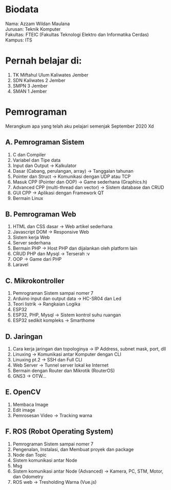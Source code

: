 # Biodata
Nama: Azzam Wildan Maulana   
Jurusan: Teknik Komputer   
Fakultas: FTEIC (Fakultas Teknologi Elektro dan Informatika Cerdas)   
Kampus: ITS   
   
# Pernah belajar di: 
1. TK Miftahul Ulum Kaliwates Jember
2. SDN Kaliwates 2 Jember
3. SMPN 3 Jember
4. SMAN 1 Jember


# Pemrograman

Merangkum apa yang telah aku pelajari semenjak September 2020 Xd

## A. Pemrograman Sistem

1. C dan Compiler
2. Variabel dan Tipe data
3. Input dan Output -> Kalkulator
4. Dasar (Cabang, perulangan, array) -> Tanggalan tahunan
5. Pointer dan Struct -> Komunikasi dengan UDP atau TCP
6. Masuk CPP (Pointer dan OOP) -> Game sederhana (Graphics.h)
7. Advanced CPP (multi-thread dan vector) -> Sistem database dan CRUD
8. GUI CPP -> Aplikasi dengan Framework QT
9. Bermain Linux

## B. Pemrograman Web

1. HTML dan CSS dasar -> Web artikel sederhana
2. Javascript DOM -> Responsive Web
3. Sistem kerja Web
4. Server sederhana
5. Bermain PHP -> Host PHP dan dijalankan oleh platform lain
6. CRUD PHP dan Mysql -> Terserah :v
7. OOP -> Game dari PHP
8. Laravel

## C. Mikrokontroller

1. Pemrograman Sistem sampai nomer 7
2. Arduino input dan output data -> HC-SR04 dan Led
3. Teori listrik -> Rangkaian Logika
4. ESP32
5. ESP32, PHP, Mysql -> Sistem kontrol suhu ruangan
6. ESP32 sedikit kompleks -> Smarthome

## D. Jaringan

1. Cara kerja jaringan dan topologinya -> IP Address, subnet mask, port, dll
2. Linuxing -> Komunikasi antar Komputer dengan CLI
3. Linuxing pt.2 -> SSH dan Full CLI
4. Web Server -> Tunnel server lokal ke Internet
5. Bermain dengan Router dan Mikrotik (RouterOS)
6. GNS3 -> OTW...

## E. OpenCV

1. Membaca Image
2. Edit image
3. Pemrosesan Video -> Tracking warna

## F. ROS (Robot Operating System)

1. Pemrograman Sistem sampai nomer 7
2. Pengenalan, Instalasi, dan Membuat proyek dan package
3. Node dan Topic
4. Sistem komunikasi antar Node
5. Msg
6. Sistem komunikasi antar Node (Advanced) -> Kamera, PC, STM, Motor, dan Odometry
7. ROS web -> Tresholding Warna (Vue.js)


<!---
azzamwildan462/azzamwildan462 is a ✨ special ✨ repository because its `README.md` (this file) appears on your GitHub profile.
You can click the Preview link to take a look at your changes.
--->
